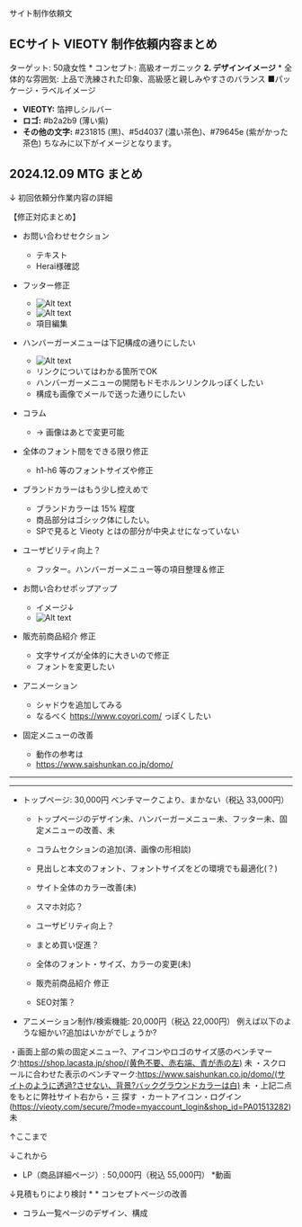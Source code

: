 サイト制作依頼文
## ECサイト VIEOTY 制作依頼内容まとめ
ターゲット: 50歳女性 * コンセプト: 高級オーガニック **2. デザインイメージ** * 全体的な雰囲気: 上品で洗練された印象、高級感と親しみやすさのバランス
■パッケージ・ラベルイメージ
 
* **VIEOTY:** 箔押しシルバー
* **ロゴ:** #b2a2b9 (薄い紫)
* **その他の文字:** #231815 (黒)、#5d4037 (濃い茶色)、#79645e (紫がかった茶色)
ちなみに以下がイメージとなります。 


## 2024.12.09 MTG まとめ

↓ 初回依頼分作業内容の詳細

【修正対応まとめ】

- お問い合わせセクション
    - テキスト
    - Herai様確認

- フッター修正
    - ![Alt text](image.png)
    - ![Alt text](image-1.png)
    - 項目編集


- ハンバーガーメニューは下記構成の通りにしたい
    - ![Alt text](image-2.png)
    - リンクについてはわかる箇所でOK
    - ハンバーガーメニューの開閉もドモホルンリンクルっぽくしたい
    - 構成も画像でメールで送った通りにしたい


- コラム
    - → 画像はあとで変更可能

- 全体のフォント間をできる限り修正
    - h1-h6 等のフォントサイズや修正

- ブランドカラーはもう少し控えめで
    - ブランドカラーは 15% 程度
    - 商品部分はゴシック体にしたい。
    - SPで見ると Vieoty とはの部分が中央よせになっていない


- ユーザビリティ向上？
    - フッター。ハンバーガーメニュー等の項目整理＆修正


- お問い合わせポップアップ
    - イメージ↓
    - ![Alt text](image-3.png)


- 販売前商品紹介 修正
    - 文字サイズが全体的に大きいので修正
    - フォントを変更したい

- アニメーション
    - シャドウを追加してみる
    - なるべく https://www.coyori.com/ っぽくしたい


- 固定メニューの改善
    - 動作の参考は
    - https://www.saishunkan.co.jp/domo/

 

-------------------------------------------------------------------------
-------------------------------------------------------------------------


* トップページ: 30,000円 ベンチマークこより、まかない（税込 33,000円）
    * トップページのデザイン未、ハンバーガーメニュー未、フッター未、固定メニューの改善、未
    * コラムセクションの追加(済、画像の形相談)

    * 見出しと本文のフォント、フォントサイズをどの環境でも最適化(？)
    * サイト全体のカラー改善(未)
    * スマホ対応？
    
    * ユーザビリティ向上？
  
    * まとめ買い促進？
    * 全体のフォント・サイズ、カラーの変更(未)
    * 販売前商品紹介 修正
    * SEO対策？


* アニメーション制作/検索機能: 20,000円（税込 22,000円）
    例えば以下のような細かい?追加はいかがでしょうか?

・画面上部の紫の固定メニュー?、アイコンやロゴのサイズ感のベンチマーク:https://shop.lacasta.jp/shop/(黄色不要、赤右端、青が赤の左) 未
・スクロールに合わせた表示のベンチマーク:https://www.saishunkan.co.jp/domo/(サイトのように透過?させない、背景?バックグラウンドカラーは白) 未
・上記二点をもとに弊社サイト右から・三 探す ・カートアイコン・ログイン(https://vieoty.com/secure/?mode=myaccount_login&shop_id=PA01513282)
未



↑ここまで

↓これから
* LP（商品詳細ページ）: 50,000円（税込 55,000円）
*動画

↓見積もりにより検討
    *  * コンセプトページの改善
   * コラム一覧ページのデザイン、構成